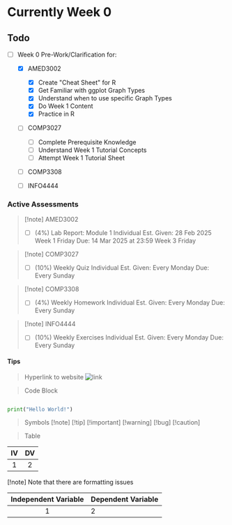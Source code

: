 # Currently Week 0

## Todo

- [ ] Week 0 Pre-Work/Clarification for:
    - [x] AMED3002
        - [x] Create "Cheat Sheet" for R
        - [x] Get Familiar with ggplot Graph Types
        - [x] Understand when to use specific Graph Types
        - [x] Do Week 1 Content
        - [x] Practice in R
    - [ ] COMP3027
        - [ ] Complete Prerequisite Knowledge
        - [ ] Understand Week 1 Tutorial Concepts
        - [ ] Attempt Week 1 Tutorial Sheet
    - [ ] COMP3308
    - [ ] INFO4444


### Active Assessments

> [!note] AMED3002
> - [ ] (4%) Lab Report: Module 1 
>         Individual
>      Est. Given: 28 Feb 2025 Week 1 Friday
>             Due: 14 Mar 2025 at 23:59 Week 3 Friday

> [!note] COMP3027
> - [ ] (10%) Weekly Quiz 
>         Individual
>      Est. Given: Every Monday
>             Due: Every Sunday 

> [!note] COMP3308
> - [ ] (4%) Weekly Homework 
>         Individual
>      Est. Given: Every Monday
>             Due: Every Sunday 

> [!note] INFO4444
> - [ ] (10%) Weekly Exercises 
>         Individual
>      Est. Given: Every Monday
>             Due: Every Sunday 

#### Tips

> Hyperlink to website
![link](https://www.bing.com)


> Code Block
```python {filename='demo.py'}

print("Hello World!")

```

> Symbols
[!note]
[!tip]
[!important]
[!warning]
[!bug]
[!caution]

> Table

| IV  | DV  |
| :-: | :-: |
|  1  |  2  |

[!note] Note that there are formatting issues

| Independent Variable | Dependent Variable |
| :-:                  | :--                |
| 1                    | 2                  |





